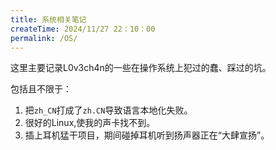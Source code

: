 ```yaml
---
title: 系统相关笔记
createTime: 2024/11/27 22：10：00
permalink: /OS/
---
```


这里主要记录L0v3ch4n的一些在操作系统上犯过的蠢、踩过的坑。

包括且不限于：

1. 把`zh_CN`打成了`zh.CN`导致语言本地化失败。
2. 很好的Linux,使我的声卡找不到。
3. 插上耳机猛干项目，期间碰掉耳机听到扬声器正在“大肆宣扬”。
